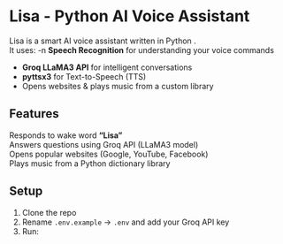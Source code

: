 #  Lisa - Python AI Voice Assistant

Lisa is a smart AI voice assistant written in Python .  
It uses:
-n **Speech Recognition** for understanding your voice commands
-  **Groq LLaMA3 API** for intelligent conversations
-  **pyttsx3** for Text-to-Speech (TTS)
-  Opens websites & plays music from a custom library

##  Features
Responds to wake word **“Lisa”**  
Answers questions using Groq API (LLaMA3 model)  
Opens popular websites (Google, YouTube, Facebook)  
Plays music from a Python dictionary library  

##  Setup
1. Clone the repo  
2. Rename `.env.example` → `.env` and add your Groq API key  
3. Run:  
